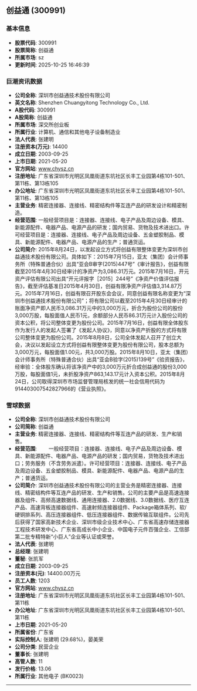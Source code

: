 ## 创益通 (300991)

### 基本信息

- **股票代码**: 300991
- **股票简称**: 创益通
- **所属市场**: sz
- **更新时间**: 2025-10-25 16:46:39

### 巨潮资讯数据

- **公司全称**: 深圳市创益通技术股份有限公司
- **英文名称**: Shenzhen Chuangyitong Technology Co., Ltd.
- **A股代码**: 300991
- **A股简称**: 创益通
- **所属市场**: 深交所创业板
- **所属行业**: 计算机、通信和其他电子设备制造业
- **法人代表**: 张建明
- **注册资本(万元)**: 14400
- **成立日期**: 2003-09-25
- **上市日期**: 2021-05-20
- **官方网站**: www.chysz.cn
- **注册地址**: 广东省深圳市光明区凤凰街道东坑社区长丰工业园第4栋101-501、第11栋、第13栋105
- **办公地址**: 广东省深圳市光明区凤凰街道东坑社区长丰工业园第4栋101-501、第11栋、第13栋105
- **主营业务**: 精密连接器、连接线、精密结构件等互连产品的研发设计和精密制造。
- **经营范围**: 一般经营项目是：连接器、连接线、电子产品及周边设备、模具、新能源配件、电器产品、电源产品的研发；国内贸易、货物及技术进出口。许可经营项目是：连接器、连接线、电子产品及周边设备、五金塑胶制品、模具、新能源配件、电器产品、电源产品的生产；普通货运。
- **公司简介**: 2015年8月24日，以发起设立方式将创益有限整体变更为深圳市创益通技术股份有限公司。具体如下：2015年7月15日，亚太（集团）会计师事务所（特殊普通合伙）出具“亚会B审字(2015)447号”《审计报告》，创益有限截至2015年4月30日经审计的净资产为3,086.31万元。2015年7月16日，开元资产评估有限公司出具“开元评报字［2015］244号”《净资产价值评估报告》，截至评估基准日2015年4月30日，创益有限净资产评估值3,314.87万元。2015年7月16日，创益有限召开股东会会议，同意创益有限名称变更为“深圳市创益通技术股份有限公司”；将有限公司以截至2015年4月30日经审计的账面净资产即人民币3,086.31万元中的3,000万元，折合为股份公司的股份3,000万股，每股面值人民币1元，余额部分人民币86.31万元计入股份公司的资本公积，将公司整体变更为股份公司。2015年7月16日，创益有限全体股东作为发行人的发起人签署了《发起人协议》，同意以净资产折股的方式将有限公司整体变更为股份公司。2015年8月8日，公司全体发起人召开了创立大会，决议以发起设立方式将创益有限整体变更为股份有限公司，股本总额为3,000万元，每股面值1.00元，共3,000万股。2015年8月10日，亚太（集团）会计师事务所（特殊普通合伙）出具“亚会B验字(2015)139号”《验资报告》，经审验：全体股东确认将该净资产中的3,000万元折合成创益通的股份3,000万股，每股面值1元，未折股净资产863,143.17元计入资本公积。2015年8月24日，公司取得深圳市市场监督管理局核发的统一社会信用代码为914403007542827966的《营业执照》。

### 雪球数据

- **公司全称**: 深圳市创益通技术股份有限公司
- **公司简称**: 创益通
- **主营业务**: 精密连接器、连接线、精密结构件等互连产品的研发、生产和销售。
- **经营范围**: 　　一般经营项目：连接器、连接线、电子产品及周边设备、模具、新能源配件、电器产品、电源产品的研发；国内贸易，货物及技术进出口；劳务服务（不含劳务派遣）。许可经营项目：连接器、连接线、电子产品及周边设备、五金塑胶制品、模具、新能源配件、电器产品、电源产品的生产；普通货运。
- **公司简介**: 深圳市创益通技术股份有限公司的主营业务是精密连接器、连接线、精密结构件等互连产品的研发、生产和销售。公司的主要产品是高速连接器及组件、高频高速数据线、通用连接器、2.0数据线、3.0数据线、医疗互连产品、高速背板连接器组件、高速射频连接器组件、Package箱体系列、软/硬铜排系列、高压连接器组件、低压连接器组件、数据传输互联组件。公司先后获得了国家高新技术企业、深圳市级企业技术中心、广东省高速存储连接器工程技术研发中心、广东省高成长中小企业、中国电子元件百强企业、工信部第二批专精特新“小巨人”企业等认证或荣誉。
- **法人代表**: 张建明
- **总经理**: 张建明
- **董秘**: 张凯军
- **成立日期**: 2003-09-25
- **注册资本(元)**: 14400.00万元
- **员工人数**: 1203
- **官方网站**: www.chysz.cn
- **注册地址**: 广东省深圳市光明区凤凰街道东坑社区长丰工业园第4栋101-501、第11栋
- **办公地址**: 广东省深圳市光明区凤凰街道东坑社区长丰工业园第4栋101-501、第11栋
- **上市日期**: 2021-05-20
- **所属省份**: 广东省
- **实际控制人**: 张建明 (29.68%)，晏美荣
- **公司分类**: 民营企业
- **董事长**: 张建明
- **高管人数**: 11
- **发行价格**: 13.06
- **所属行业**: 其他电子 (BK0023)

---